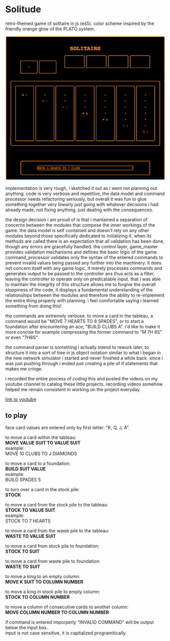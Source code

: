 # Solitude
retro-themed game of solitaire in js (es5). color scheme inspired by the friendly orange glow of the PLATO system.

![screenshot of game running](/screenshot.png)

implementation is very rough, i sketched it out as i went not planning out anything. code is very verbose and repetitive, the data model
and command processor needs refactoring seriously, but overall it was fun to glue something together very linearly just going with whatever
decisions i had already made, not fixing anything, just dealing with the consequences.

the design decision i am proud of is that i mantained a separation of concerns between the modules that compose the inner workings of the game.
the data model is self contained and doesn't rely on any other modules beyond those specifically dedicated to initializing it.
when its methods are called there is an expectation that all validation
has been done, though any errors are gracefully handled. the control layer, game_master provides validation mechanisms and defines the basic 
logic of the game. command_processor validates only the syntax of the entered commands to prevent invalid values being passed any further into 
the machinery. it does not concern itself with any game logic, it merely processes commands and generates output to be passed to the controller
ans thus acts as a filter, leaving the controller to operate only on predicatable input. that i was able to maintain the integrity of this
structure allows me to forgive the overall sloppiness of the code, it displays a fundamental understanding of the relationships between the 
modules and therefore the ability to re-implement the entire thing properly with planning. i feel comfortable saying i learned something from 
doing this!

the commands are extremely verbose. to move a card in the tableau, a command would be "MOVE 7 HEARTS TO 8 SPADES", or to start a foundation
after encountering an ace, "BUILD CLUBS A". i'd like to make it more concise for example compressing the former command to "M 7H 8S" or even
"7H8S".

the command parser is something i actually intend to rework later, to structure it into a sort of tree in js object notation similar to what 
i began in the new network simulator i started and never finished a while back. since i was just pushing through i ended just creating a pile 
of if statements that makes me cringe.

i recorded the entire process of coding this and posted the videos on my youtube channel to catalog these little projects. recording videos 
somehow helped me remain consistent in working on the project everyday.

[link to youtube](https://www.youtube.com/channel/UCv3VcivgQIACRhafV86Usng)

## to play
face card values are entered only by first letter: "K, Q, J, A".

to move a card within the tableau:  
**MOVE VALUE SUIT TO VALUE SUIT**  
example:  
MOVE 10 CLUBS TO J DIAMONDS 

to move a card to a foundation:  
**BUILD SUIT VALUE**    
example:  
BUILD SPADES 5  

to turn over a card in the stock pile:  
**STOCK**  
  
to move a card from the stock pile to the tableau:  
**STOCK TO VALUE SUIT**  
example:  
STOCK TO 7 HEARTS  

to move a card from the waste pile to the tableau:  
**WASTE TO VALUE SUIT**  

to move a card from stock pile to foundation:  
**STOCK TO SUIT**  

to move a card from waste pile to foundation:  
**WASTE TO SUIT**  

to move a king to an empty column:  
**MOVE K SUIT TO COLUMN NUMBER**  

to move a king in stock pile to empty column:  
**STOCK TO COLUMN NUMBER**  

to move a column of consecutive cards to another column:  
**MOVE COLUMN NUMBER TO COLUMN NUMBER**  

if command is entered imporperly "INVALID COMMAND" will be output below the input box.  
input is not case sensitive, it is capitalized programitically.  


